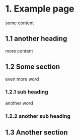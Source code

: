 # 1. Example page

some content

## 1.1 another heading

more content

## 1.2 Some section

even more
word

### 1.2.1 sub heading

another word

### 1.2.2 another sub heading

## 1.3 Another section

